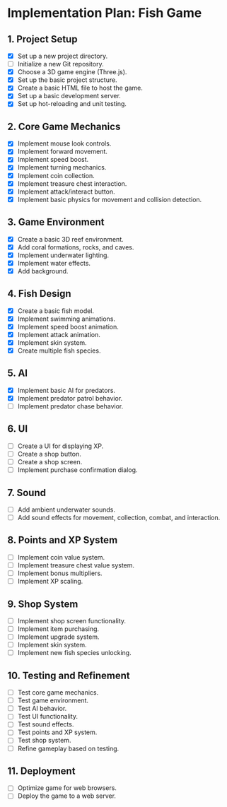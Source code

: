 # Implementation Plan: Fish Game

## 1. Project Setup
*   [x] Set up a new project directory.
*   [ ] Initialize a new Git repository.
*   [x] Choose a 3D game engine (Three.js).
*   [x] Set up the basic project structure.
*   [x] Create a basic HTML file to host the game.
*   [x] Set up a basic development server.
*   [x] Set up hot-reloading and unit testing.

## 2. Core Game Mechanics
*   [x] Implement mouse look controls.
*   [x] Implement forward movement.
*   [x] Implement speed boost.
*   [x] Implement turning mechanics.
*   [x] Implement coin collection.
*   [x] Implement treasure chest interaction.
*   [x] Implement attack/interact button.
*   [x] Implement basic physics for movement and collision detection.

## 3. Game Environment
*   [x] Create a basic 3D reef environment.
*   [x] Add coral formations, rocks, and caves.
*   [x] Implement underwater lighting.
*   [x] Implement water effects.
*   [x] Add background.

## 4. Fish Design
*   [x] Create a basic fish model.
*   [x] Implement swimming animations.
*   [x] Implement speed boost animation.
*   [x] Implement attack animation.
*   [x] Implement skin system.
*   [x] Create multiple fish species.

## 5. AI
*   [x] Implement basic AI for predators.
*   [x] Implement predator patrol behavior.
*   [ ] Implement predator chase behavior.

## 6. UI
*   [ ] Create a UI for displaying XP.
*   [ ] Create a shop button.
*   [ ] Create a shop screen.
*   [ ] Implement purchase confirmation dialog.

## 7. Sound
*   [ ] Add ambient underwater sounds.
*   [ ] Add sound effects for movement, collection, combat, and interaction.

## 8. Points and XP System
*   [ ] Implement coin value system.
*   [ ] Implement treasure chest value system.
*   [ ] Implement bonus multipliers.
*   [ ] Implement XP scaling.

## 9. Shop System
*   [ ] Implement shop screen functionality.
*   [ ] Implement item purchasing.
*   [ ] Implement upgrade system.
*   [ ] Implement skin system.
*   [ ] Implement new fish species unlocking.

## 10. Testing and Refinement
*   [ ] Test core game mechanics.
*   [ ] Test game environment.
*   [ ] Test AI behavior.
*   [ ] Test UI functionality.
*   [ ] Test sound effects.
*   [ ] Test points and XP system.
*   [ ] Test shop system.
*   [ ] Refine gameplay based on testing.

## 11. Deployment
*   [ ] Optimize game for web browsers.
*   [ ] Deploy the game to a web server.